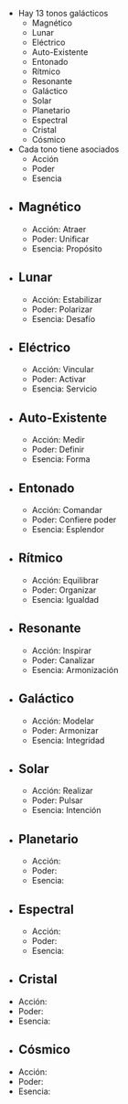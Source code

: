- Hay 13 tonos galácticos
	- Magnético
	- Lunar
	- Eléctrico
	- Auto-Existente
	- Entonado
	- Rítmico
	- Resonante
	- Galáctico
	- Solar
	- Planetario
	- Espectral
	- Cristal
	- Cósmico
- Cada tono tiene asociados
	- Acción
	- Poder
	- Esencia
- ## Magnético
	- Acción: Atraer
	- Poder: Unificar
	- Esencia: Propósito
- ## Lunar
	- Acción: Estabilizar
	- Poder: Polarizar
	- Esencia: Desafío
- ## Eléctrico
	- Acción: Vincular
	- Poder: Activar
	- Esencia: Servicio
- ## Auto-Existente
	- Acción: Medir
	- Poder: Definir
	- Esencia: Forma
- ## Entonado
	- Acción: Comandar
	- Poder: Confiere poder
	- Esencia: Esplendor
- ## Rítmico
	- Acción: Equilibrar
	- Poder: Organizar
	- Esencia: Igualdad
- ## Resonante
	- Acción: Inspirar
	- Poder: Canalizar
	- Esencia: Armonización
- ## Galáctico
	- Acción: Modelar
	- Poder: Armonizar
	- Esencia: Integridad
- ## Solar
	- Acción: Realizar
	- Poder: Pulsar
	- Esencia: Intención
- ## Planetario
	- Acción:
	- Poder:
	- Esencia:
- ## Espectral
	- Acción:
	- Poder:
	- Esencia:
- ## Cristal
- Acción:
- Poder:
- Esencia:
- ## Cósmico
- Acción:
- Poder:
- Esencia: